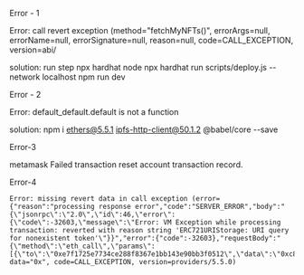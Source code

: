 Error - 1

Error: call revert exception (method="fetchMyNFTs()", errorArgs=null, errorName=null, errorSignature=null, reason=null, code=CALL_EXCEPTION, version=abi/

solution:
run step
    npx hardhat node
    npx hardhat run scripts/deploy.js --network localhost
    npm run dev

Error - 2

Error: default_default.default is not a function

solution:
npm i ethers@5.5.1 ipfs-http-client@50.1.2 @babel/core --save

Error-3 

metamask Failed transaction
reset account transaction record.

Error-4

```
Error: missing revert data in call exception (error={"reason":"processing response error","code":"SERVER_ERROR","body":"{\"jsonrpc\":\"2.0\",\"id\":46,\"error\":{\"code\":-32603,\"message\":\"Error: VM Exception while processing transaction: reverted with reason string 'ERC721URIStorage: URI query for nonexistent token'\"}}","error":{"code":-32603},"requestBody":"{\"method\":\"eth_call\",\"params\":[{\"to\":\"0xe7f1725e7734ce288f8367e1bb143e90bb3f0512\",\"data\":\"0xc87b56dd0000000000000000000000000000000000000000000000000000000000000000\"},\"latest\"],\"id\":46,\"jsonrpc\":\"2.0\"}","requestMethod":"POST","url":"http://localhost:8545"}, data="0x", code=CALL_EXCEPTION, version=providers/5.5.0)
```



